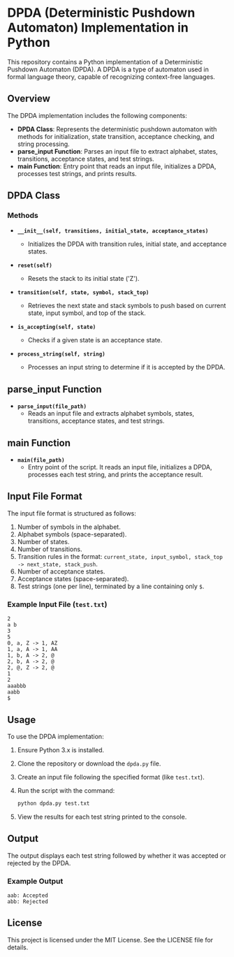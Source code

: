 # DPDA (Deterministic Pushdown Automaton) Implementation in Python

This repository contains a Python implementation of a Deterministic Pushdown Automaton (DPDA). A DPDA is a type of automaton used in formal language theory, capable of recognizing context-free languages.

## Overview

The DPDA implementation includes the following components:

- **DPDA Class**: Represents the deterministic pushdown automaton with methods for initialization, state transition, acceptance checking, and string processing.
- **parse_input Function**: Parses an input file to extract alphabet, states, transitions, acceptance states, and test strings.
- **main Function**: Entry point that reads an input file, initializes a DPDA, processes test strings, and prints results.

## DPDA Class

### Methods

- **`__init__(self, transitions, initial_state, acceptance_states)`**
  - Initializes the DPDA with transition rules, initial state, and acceptance states.
  
- **`reset(self)`**
  - Resets the stack to its initial state ('Z').

- **`transition(self, state, symbol, stack_top)`**
  - Retrieves the next state and stack symbols to push based on current state, input symbol, and top of the stack.

- **`is_accepting(self, state)`**
  - Checks if a given state is an acceptance state.

- **`process_string(self, string)`**
  - Processes an input string to determine if it is accepted by the DPDA.

## parse_input Function

- **`parse_input(file_path)`**
  - Reads an input file and extracts alphabet symbols, states, transitions, acceptance states, and test strings.

## main Function

- **`main(file_path)`**
  - Entry point of the script. It reads an input file, initializes a DPDA, processes each test string, and prints the acceptance result.

## Input File Format

The input file format is structured as follows:

1. Number of symbols in the alphabet.
2. Alphabet symbols (space-separated).
3. Number of states.
4. Number of transitions.
5. Transition rules in the format: `current_state, input_symbol, stack_top -> next_state, stack_push`.
6. Number of acceptance states.
7. Acceptance states (space-separated).
8. Test strings (one per line), terminated by a line containing only `$`.

### Example Input File (`test.txt`)

```
2
a b
3
5
0, a, Z -> 1, AZ
1, a, A -> 1, AA
1, b, A -> 2, @
2, b, A -> 2, @
2, @, Z -> 2, @
1
2
aaabbb
aabb
$
```

## Usage

To use the DPDA implementation:

1. Ensure Python 3.x is installed.
2. Clone the repository or download the `dpda.py` file.
3. Create an input file following the specified format (like `test.txt`).
4. Run the script with the command:

   ```bash
   python dpda.py test.txt
   ```

5. View the results for each test string printed to the console.

## Output

The output displays each test string followed by whether it was accepted or rejected by the DPDA.

### Example Output

```
aab: Accepted
abb: Rejected
```

## License

This project is licensed under the MIT License. See the LICENSE file for details.